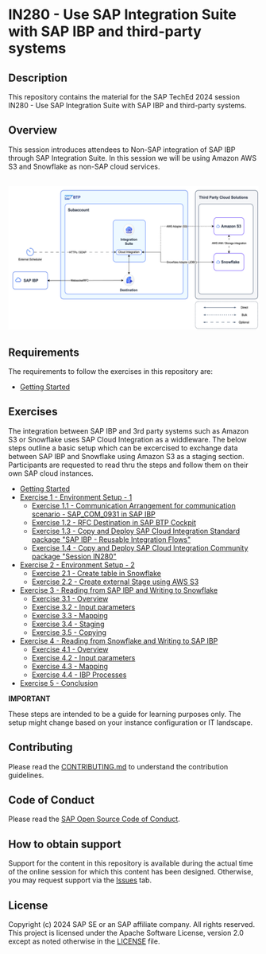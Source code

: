# IN280 - Use SAP Integration Suite with SAP IBP and third-party systems

## Description

This repository contains the material for the SAP TechEd 2024 session IN280 - Use SAP Integration Suite with SAP IBP and third-party systems.  

## Overview

This session introduces attendees to Non-SAP integration of SAP IBP through SAP Integration Suite. In this session we will be using Amazon AWS S3 and Snowflake as non-SAP cloud services.

<br>![](/exercises/ex0/images/00_00_0010.png)

## Requirements

The requirements to follow the exercises in this repository are:


- [Getting Started](exercises/ex0/)

## Exercises

The integration between SAP IBP and 3rd party systems such as Amazon S3 or Snowflake uses SAP Cloud Integration as a widdleware. The below steps outline a basic setup which can be excercised to exchange data between SAP IBP and Snowflake using Amazon S3 as a staging section. Participants are requested to read thru the steps and follow them on their own SAP cloud instances. 

- [Getting Started](exercises/ex0/)
- [Exercise 1 - Environment Setup - 1](exercises/ex1/)
    - [Exercise 1.1 - Communication Arrangement for communication scenario - SAP_COM_0931 in SAP IBP](exercises/ex1#exercise-11-sub-exercise-1-description)
    - [Exercise 1.2 - RFC Destination in SAP BTP Cockpit](exercises/ex1#exercise-12-sub-exercise-2-description)
    - [Exercise 1.3 - Copy and Deploy SAP Cloud Integration Standard package "SAP IBP - Reusable Integration Flows"](exercises/ex1#exercise-13-sub-exercise-3-description)
    - [Exercise 1.4 - Copy and Deploy SAP Cloud Integration Community package "Session IN280"](exercises/ex1#exercise-14-sub-exercise-4-description)
- [Exercise 2 - Environment Setup - 2](exercises/ex2/)
    - [Exercise 2.1 - Create table in Snowflake](exercises/ex2#exercise-21-sub-exercise-1-description)
    - [Exercise 2.2 - Create external Stage using AWS S3](exercises/ex2#exercise-22-sub-exercise-2-description) 
- [Exercise 3 - Reading from SAP IBP and Writing to Snowflake](exercises/ex3/)
    - [Exercise 3.1 - Overview](exercises/ex3#Overview)
    - [Exercise 3.2 - Input parameters](exercises/ex3#Input)
    - [Exercise 3.3 - Mapping](exercises/ex3#Mapping)
    - [Exercise 3.4 - Staging](exercises/ex3#Staging)
    - [Exercise 3.5 - Copying](exercises/ex3#Copying)
- [Exercise 4 - Reading from Snowflake and Writing to SAP IBP](exercises/ex4/)
    - [Exercise 4.1 - Overview](exercises/ex4#Overview)
    - [Exercise 4.2 - Input parameters](exercises/ex4#Input)
    - [Exercise 4.3 - Mapping](exercises/ex4#Mapping)
    - [Exercise 4.4 - IBP Processes](exercises/ex4#IBP-Processes)
- [Exercise 5 - Conclusion](exercises/ex5/) 

**IMPORTANT**

These steps are intended to be a guide for learning purposes only. The setup might change based on your instance configuration or IT landscape.  

## Contributing
Please read the [CONTRIBUTING.md](./CONTRIBUTING.md) to understand the contribution guidelines.

## Code of Conduct
Please read the [SAP Open Source Code of Conduct](https://github.com/SAP-samples/.github/blob/main/CODE_OF_CONDUCT.md).

## How to obtain support

Support for the content in this repository is available during the actual time of the online session for which this content has been designed. Otherwise, you may request support via the [Issues](../../issues) tab.

## License
Copyright (c) 2024 SAP SE or an SAP affiliate company. All rights reserved. This project is licensed under the Apache Software License, version 2.0 except as noted otherwise in the [LICENSE](LICENSES/Apache-2.0.txt) file.
